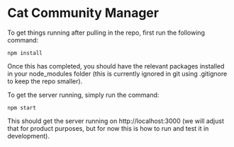 # Cat Community Manager

To get things running after pulling in the repo, first run the following command:

`npm install`

Once this has completed, you should have the relevant packages installed in your node_modules folder (this is currently ignored in git using .gitignore to keep the repo smaller).

To get the server running, simply run the command:

`npm start`

This should get the server running on http://localhost:3000 (we will adjust that for product purposes, but for now this is how to run and test it in development).
